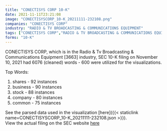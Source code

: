 ```yaml
---
title: "CONECTISYS CORP 10-K"
date: 2021-11-11T23:21:08
image: "CONECTISYSCORP_10-K_20211111-232108.png"
companies: "CONECTISYS CORP"
industry: "RADIO & TV BROADCASTING & COMMUNICATIONS EQUIPMENT"
tags: ["CONECTISYS CORP","RADIO & TV BROADCASTING & COMMUNICATIONS EQUIPMENT","11-10-2021","10-K"]
forms: "10-K"
---
```

CONECTISYS CORP, which is in the Radio & Tv Broadcasting & Communications Equipment [3663] industry, SEC 10-K filing on November 10, 2021 had 6076 (cleaned) words - 600 were utilized for the visualizations.

Top Words:
1. shares - 92 instances
2. business - 90 instances
3. stock - 88 instances
4. company - 80 instances
5. common - 75 instances


See the parsed data used in the visualization [here]({{< staticlink name=CONECTISYSCORP_10-K_20211111-232108.json >}}).  
View the actual filing on the SEC website [here](https://www.sec.gov/Archives/edgar/data/790273/0001683168-21-005389.txt)